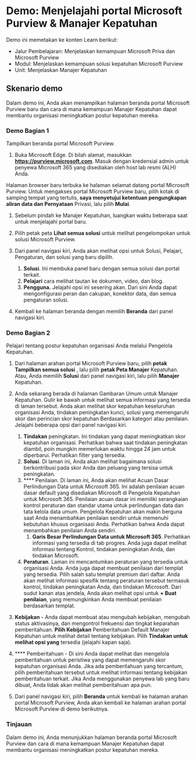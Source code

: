 <!---
---
Demo: Judul: 'Jelajahi portal Microsoft Purview & Manajer Kepatuhan' Jalur Pembelajaran/Modul/Unit: 'Menjelaskan kemampuan Microsoft Priva dan Microsoft Purview; Modul 2: Menjelaskan solusi kepatuhan data Microsoft Purview; Unit 4: Menjelaskan Manajer Kepatuhan'
---
--->

# Demo: Menjelajahi portal Microsoft Purview & Manajer Kepatuhan

Demo ini memetakan ke konten Learn berikut:

- Jalur Pembelajaran: Menjelaskan kemampuan Microsoft Priva dan Microsoft Purview
- Modul: Menjelaskan kemampuan solusi kepatuhan Microsoft Purview
- Unit: Menjelaskan Manajer Kepatuhan

## Skenario demo

Dalam demo ini, Anda akan menampilkan halaman beranda portal Microsoft Purview baru dan cara di mana kemampuan Manajer Kepatuhan dapat membantu organisasi meningkatkan postur kepatuhan mereka.

### Demo Bagian 1

Tampilkan beranda portal Microsoft Purview.

1. Buka Microsoft Edge. Di bilah alamat, masukkan **https://purview.microsoft.com**. Masuk dengan kredensial admin untuk penyewa Microsoft 365 yang disediakan oleh host lab resmi (ALH) Anda.

Halaman browser baru terbuka ke halaman selamat datang portal Microsoft Purview.  Untuk mengakses portal Microsoft Purview baru, pilih kotak di samping tempat yang tertulis, **saya menyetujui ketentuan pengungkapan aliran data dan Pernyataan** Privasi, lalu pilih **Mulai**.  

1. Sebelum pindah ke Manajer Kepatuhan, luangkan waktu beberapa saat untuk menjelajahi portal baru.

1. Pilih petak peta **Lihat semua solusi** untuk melihat pengelompokan untuk solusi Microsoft Purview.

1. Dari panel navigasi kiri, Anda akan melihat opsi untuk Solusi, Pelajari, Pengaturan, dan solusi yang baru dipilih.
    1. **Solusi**. Ini membuka panel baru dengan semua solusi dan portal terkait.
    1. **Pelajari** cara melihat tautan ke dokumen, video, dan blog.
    1. **Pengguna.** Jelajahi opsi ini sesering akan. Dari sini Anda dapat mengonfigurasi peran dan cakupan, konektor data, dan semua pengaturan solusi.

1. Kembali ke halaman beranda dengan memilih **Beranda** dari panel navigasi kiri.

### Demo Bagian 2

Pelajari tentang postur kepatuhan organisasi Anda melalui Pengelola Kepatuhan.

1. Dari halaman arahan portal Microsoft Purview baru, pilih **petak Tampilkan semua solusi** , lalu pilih **petak Peta Manajer** Kepatuhan. Atau, Anda memilih **Solusi** dari panel navigasi kiri, lalu pilih **Manajer** Kepatuhan.

1. Anda sekarang berada di halaman Gambaran Umum untuk Manajer Kepatuhan. Gulir ke bawah untuk melihat semua informasi yang tersedia di laman tersebut.  Anda akan melihat skor kepatuhan keseluruhan organisasi Anda, tindakan peningkatan kunci, solusi yang memengaruhi skor dan perincian skor kepatuhan Berdasarkan kategori atau penilaian. Jelajahi beberapa opsi dari panel navigasi kiri.
    1. **Tindakan** peningkatan.  Ini tindakan yang dapat meningkatkan skor kepatuhan organisasi. Perhatikan bahwa saat tindakan peningkatan diambil, poin mungkin memerlukan waktu hingga 24 jam untuk diperbarui.  Perhatikan filter yang tersedia.
    1. **Solusi**. Di laman ini, Anda akan melihat bagaimana solusi berkontribusi pada skor Anda dan peluang yang tersisa untuk peningkatan.
    1. **** Penilaian. Di laman ini, Anda akan melihat Acuan Dasar Perlindungan Data untuk Microsoft 365.  Ini adalah penilaian acuan dasar default yang disediakan Microsoft di Pengelola Kepatuhan untuk Microsoft 365.  Penilaian acuan dasar ini memiliki serangkaian kontrol peraturan dan standar utama untuk perlindungan data dan tata kelola data umum. Pengelola Kepatuhan akan makin berguna saat Anda menambahkan penilaian sendiri untuk memenuhi kebutuhan khusus organisasi Anda.  Perhatikan bahwa Anda dapat menambahkan penilaian Anda sendiri.
        1. **Garis Besar Perlindungan Data untuk Microsoft 365**.  Perhatikan informasi yang tersedia di tab progres. Anda juga dapat melihat informasi tentang Kontrol, tindakan peningkatan Anda, dan tindakan Microsoft.  
    1. **Peraturan**.  Laman ini mencantumkan peraturan yang tersedia untuk organisasi Anda. Anda juga dapat membuat penilaian dari templat yang tersedia.  Pilih salah satu templat premium dari daftar.  Anda akan melihat informasi spesifik tentang peraturan tersebut termasuk kontrol, tindakan peningkatan Anda, dan tindakan Microsoft.  Dari sudut kanan atas jendela, Anda akan melihat opsi untuk **+ Buat penilaian**, yang memungkinkan Anda membuat penilaian berdasarkan templat.
1. **Kebijakan** - Anda dapat membuat atau mengubah kebijakan, mengubah status aktivasinya, dan mengontrol frekuensi dan tingkat keparahan pemberitahuan. **Pilih Kebijakan** Pemberitahuan Default Manajer Kepatuhan untuk melihat detail tentang kebijakan.  Pilih **Tindakan untuk melihat opsi yang** tersedia (jelajahi kapan saja).
1. **** Pemberitahuan - Di sini Anda dapat melihat dan mengelola pemberitahuan untuk peristiwa yang dapat memengaruhi skor kepatuhan organisasi Anda.  Jika ada pemberitahuan yang tercantum, pilih pemberitahuan tersebut untuk melihat informasi tentang kebijakan pemberitahuan terkait. Jika Anda menggunakan penyewa lab yang baru dibuat, Anda tidak akan melihat pemberitahuan apa pun.

1. Dari panel navigasi kiri, pilih **Beranda** untuk kembali ke halaman arahan portal Microsoft Purview, Anda akan kembali ke halaman arahan portal Microsoft Purview di demo berikutnya.

### Tinjauan

Dalam demo ini, Anda menunjukkan halaman beranda portal Microsoft Purview dan cara di mana kemampuan Manajer Kepatuhan dapat membantu organisasi meningkatkan postur kepatuhan mereka.
